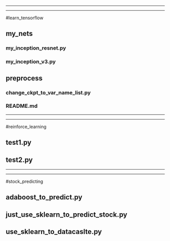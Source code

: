 -------
-------
#learn_tensorflow
## my_nets
### my_inception_resnet.py
### my_inception_v3.py
## preprocess
### change_ckpt_to_var_name_list.py
### README.md
-------
-------
#reinforce_learning
## test1.py
## test2.py
-------
-------
#stock_predicting
## adaboost_to_predict.py
## just_use_sklearn_to_predict_stock.py
## use_sklearn_to_datacaslte.py
